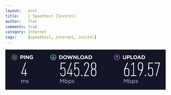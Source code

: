 ```yaml
---
layout:   post
title:    🚀 Speedtest [Invitel]
author:   flex
comments: true
category: Internet
tags:     [speedtest, internet, invitel]
---
```


[![Speedtest: Invitel](images/speedtests/Invitel_(2018-02-05).png "Speedtest: Invitel")](http://www.speedtest.net/result/7030739623)